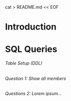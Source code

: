 cat > README.md << EOF
# Introduction

# SQL Queries

###### Table Setup (DDL)

###### Question 1: Show all members 



###### Questions 2: Lorem ipsum...



